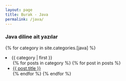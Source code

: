 ```yaml
---
layout: page
title: Burak - Java
permalink: /java/
---
```



### Java diline ait yazılar


{% for category in site.categories.[java] %}
  <li><a name="{{ category | first }}">{{ category | first }}</a>
    <ul>
    {% for posts in category %}
      {% for post in posts %}
        <li><a href="{{ post.url }}">{{ post.title }}</a></li>
      {% endfor %}
    {% endfor %}
    </ul>
  </li>



